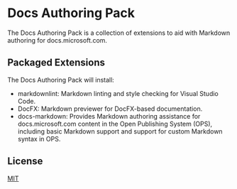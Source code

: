 # Docs Authoring Pack

The Docs Authoring Pack is a collection of extensions to aid with Markdown authoring for docs.microsoft.com.

## Packaged Extensions

The Docs Authoring Pack will install:

* markdownlint: Markdown linting and style checking for Visual Studio Code.
* DocFX: Markdown previewer for DocFX-based documentation.
* docs-markdown: Provides Markdown authoring assistance for docs.microsoft.com content in the Open Publishing System (OPS), including basic Markdown support and support for custom Markdown syntax in OPS.

## License

[MIT](LICENSE)
